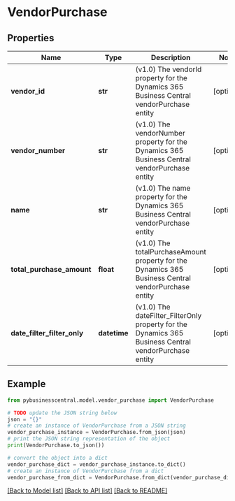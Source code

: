 # VendorPurchase


## Properties

Name | Type | Description | Notes
------------ | ------------- | ------------- | -------------
**vendor_id** | **str** | (v1.0) The vendorId property for the Dynamics 365 Business Central vendorPurchase entity | [optional] 
**vendor_number** | **str** | (v1.0) The vendorNumber property for the Dynamics 365 Business Central vendorPurchase entity | [optional] 
**name** | **str** | (v1.0) The name property for the Dynamics 365 Business Central vendorPurchase entity | [optional] 
**total_purchase_amount** | **float** | (v1.0) The totalPurchaseAmount property for the Dynamics 365 Business Central vendorPurchase entity | [optional] 
**date_filter_filter_only** | **datetime** | (v1.0) The dateFilter_FilterOnly property for the Dynamics 365 Business Central vendorPurchase entity | [optional] 

## Example

```python
from pybusinesscentral.model.vendor_purchase import VendorPurchase

# TODO update the JSON string below
json = "{}"
# create an instance of VendorPurchase from a JSON string
vendor_purchase_instance = VendorPurchase.from_json(json)
# print the JSON string representation of the object
print(VendorPurchase.to_json())

# convert the object into a dict
vendor_purchase_dict = vendor_purchase_instance.to_dict()
# create an instance of VendorPurchase from a dict
vendor_purchase_from_dict = VendorPurchase.from_dict(vendor_purchase_dict)
```
[[Back to Model list]](../README.md#documentation-for-models) [[Back to API list]](../README.md#documentation-for-api-endpoints) [[Back to README]](../README.md)


